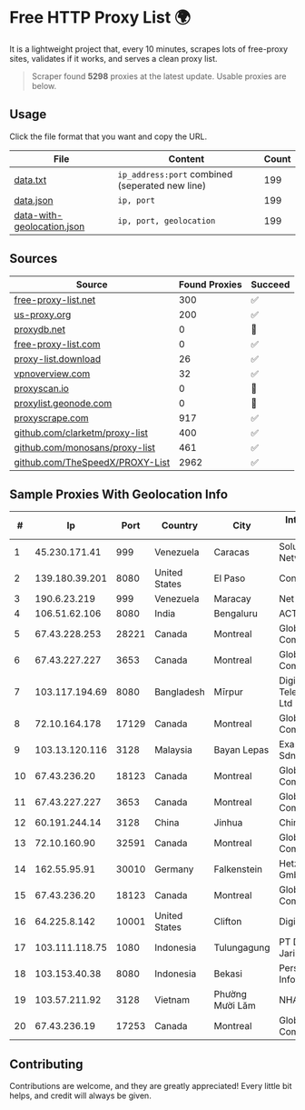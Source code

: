 
# Free HTTP Proxy List 🌍

It is a lightweight project that, every 10 minutes, scrapes lots of free-proxy sites, validates if it works, and serves a clean proxy list.


> Scraper found **5298** proxies at the latest update. Usable proxies are below.

## Usage

Click the file format that you want and copy the URL.


|File|Content|Count|
|----|-------|-----|
|[data.txt](https://raw.githubusercontent.com/themiralay/Proxy-List-World/master/data.txt)|`ip_address:port` combined (seperated new line)|199|
|[data.json](https://raw.githubusercontent.com/themiralay/Proxy-List-World/master/data.json)|`ip, port`|199|
|[data-with-geolocation.json](https://raw.githubusercontent.com/themiralay/Proxy-List-World/master/data-with-geolocation.json)|`ip, port, geolocation`|199|

## Sources

|Source|Found Proxies|Succeed|
|------|-------------|-------|
|[free-proxy-list.net](https://free-proxy-list.net)|300|✅|
|[us-proxy.org](https://www.us-proxy.org)|200|✅|
|[proxydb.net](http://proxydb.net)|0|🚫|
|[free-proxy-list.com](https://free-proxy-list.com/?page=&port=&type%5B%5D=http&type%5B%5D=https&up_time=0&search=Search)|0|✅|
|[proxy-list.download](https://www.proxy-list.download/HTTP)|26|✅|
|[vpnoverview.com](https://vpnoverview.com/privacy/anonymous-browsing/free-proxy-servers)|32|✅|
|[proxyscan.io](https://www.proxyscan.io)|0|🚫|
|[proxylist.geonode.com](https://proxylist.geonode.com/api/proxy-list?limit=300&page=1&sort_by=lastChecked&sort_type=desc&protocols=http,https)|0|🚫|
|[proxyscrape.com](https://api.proxyscrape.com/v2/?request=displayproxies&protocol=http&timeout=10000&country=all&ssl=all&anonymity=all)|917|✅|
|[github.com/clarketm/proxy-list](https://raw.githubusercontent.com/clarketm/proxy-list/master/proxy-list-raw.txt)|400|✅|
|[github.com/monosans/proxy-list](https://raw.githubusercontent.com/monosans/proxy-list/main/proxies/http.txt)|461|✅|
|[github.com/TheSpeedX/PROXY-List](https://raw.githubusercontent.com/TheSpeedX/PROXY-List/master/http.txt)|2962|✅|


## Sample Proxies With Geolocation Info

|#|Ip|Port|Country|City|Internet Service Provider|
|-|--|----|-------|----|-------------------------|
|1|45.230.171.41|999|Venezuela|Caracas|Soluciones DCN Network C.A|
|2|139.180.39.201|8080|United States|El Paso|Conterra|
|3|190.6.23.219|999|Venezuela|Maracay|Net Uno|
|4|106.51.62.106|8080|India|Bengaluru|ACT Fibernet|
|5|67.43.228.253|28221|Canada|Montreal|GloboTech Communications|
|6|67.43.227.227|3653|Canada|Montreal|GloboTech Communications|
|7|103.117.194.69|8080|Bangladesh|Mīrpur|DigiCon Telecommunication Ltd|
|8|72.10.164.178|17129|Canada|Montreal|GloboTech Communications|
|9|103.13.120.116|3128|Malaysia|Bayan Lepas|Exa Bytes Network Sdn.Bhd.|
|10|67.43.236.20|18123|Canada|Montreal|GloboTech Communications|
|11|67.43.227.227|3653|Canada|Montreal|GloboTech Communications|
|12|60.191.244.14|3128|China|Jinhua|Chinanet|
|13|72.10.160.90|32591|Canada|Montreal|GloboTech Communications|
|14|162.55.95.91|30010|Germany|Falkenstein|Hetzner Online GmbH|
|15|67.43.236.20|18123|Canada|Montreal|GloboTech Communications|
|16|64.225.8.142|10001|United States|Clifton|DigitalOcean, LLC|
|17|103.111.118.75|1080|Indonesia|Tulungagung|PT Dimensi Jaringan Bersinar|
|18|103.153.40.38|8080|Indonesia|Bekasi|Persada Nayaka Infotama|
|19|103.57.211.92|3128|Vietnam|Phường Mười Lăm|NHANHOA|
|20|67.43.236.19|17253|Canada|Montreal|GloboTech Communications|



## Contributing

Contributions are welcome, and they are greatly appreciated! Every
little bit helps, and credit will always be given.

